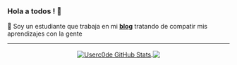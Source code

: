 ### Hola a todos ! 👋

🔭 
Soy un estudiante que trabaja en mi [**blog**](https://userc0de.github.io/) tratando de compatir mis aprendizajes con la gente

---

<p align="center">

<a href="https://github.com/Userc0de/Userc0de">
  <img align="center" src="https://github-readme-stats.vercel.app/api?username=Userc0de&show_icons=true&theme=merko&include_all_commits=true&hide=contribs&count_private=true&line_height=32" alt="Userc0de GitHub Stats" />
</a>

<a href="https://github.com/Userc0de/Userc0de">
  <img align="center" src="https://github-readme-stats.vercel.app/api/top-langs/?username=Userc0de&show_icons=true&theme=merko&langs_count=3&layout=default&hide_border=false" />
</a>

</p>
